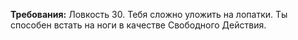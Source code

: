 **Требования:** Ловкость 30.
Тебя сложно уложить на лопатки. Ты способен встать на ноги в качестве Свободного Действия.